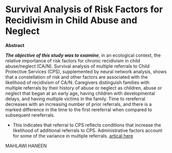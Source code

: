 Survival Analysis of Risk Factors for Recidivism in Child Abuse and Neglect
==============================================================================


**Abstract**

***_The objective of this study was to examine_***, in an ecological context,
the relative importance of risk factors for chronic recidivism in child abuse/neglect (CA/N).
Survival analysis of multiple referrals to Child Protective Services (CPS), supplemented by neural network analysis, shows that a constellation of risk and other factors are associated with the likelihood of recidivism of CA/N.
Caregivers distinguish families with multiple referrals by their history of abuse or neglect as children, abuse or neglect that began at an early age, having children with developmental delays, and having multiple victims in the family.
Time to rereferral decreases with an increasing number of prior referrals, and there is a marked difference in the time to the first rereferral when compared to subsequent rereferrals. 
*  This indicates that referral to CPS reflects conditions that increase the likelihood of additional referrals to CPS. 
Administrative factors account for some of the variance in multiple referrals.
[artical here](http://cmx.sagepub.com/content/4/4/287.short)

MAHLAWI HANEEN
